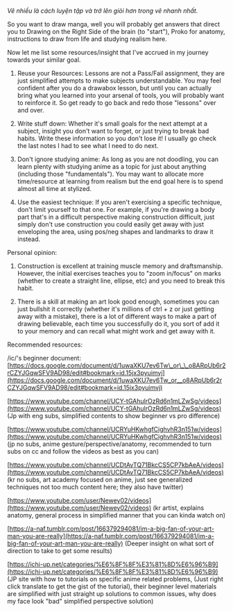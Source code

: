 _Vẽ nhiều là cách luyện tập và trở lên giỏi hơn trong vẽ nhanh nhất._

So you want to draw manga, well you will probably get answers that direct you to Drawing on the Right Side of the brain (to "start"), Proko for anatomy, instructions to draw from life and studying realism here.

Now let me list some resources/insight that I've accrued in my journey towards your similar goal.

1.  Reuse your Resources: Lessons are not a Pass/Fail assignment, they are just simplified attempts to make subjects understandable. You may feel confident after you do a drawabox lesson, but until you can actually bring what you learned into your arsenal of tools, you will probably want to reinforce it. So get ready to go back and redo those "lessons" over and over.
    
2.  Write stuff down: Whether it's small goals for the next attempt at a subject, insight you don't want to forget, or just trying to break bad habits. Write these information so you don't lose it! I usually go check the last notes I had to see what I need to do next.
    
3.  Don't ignore studying anime: As long as you are not doodling, you can learn plenty with studying anime as a topic for just about anything (including those "fundamentals"). You may want to allocate more time/resource at learning from realism but the end goal here is to spend almost all time at stylized.
    
4.  Use the easiest technique: If you aren't exercising a specific technique, don't limit yourself to that one. For example, if you're drawing a body part that's in a difficult perspective making construction difficult, just simply don't use construction you could easily get away with just enveloping the area, using pos/neg shapes and landmarks to draw it instead.
    

Personal opinion:

1.  Construction is excellent at training muscle memory and draftsmanship. However, the initial exercises teaches you to "zoom in/focus" on marks (whether to create a straight line, ellipse, etc) and you need to break this habit.
    
2.  There is a skill at making an art look good enough, sometimes you can just bullshit it correctly (whether it's millions of ctrl + z or just getting away with a mistake), there is a lot of different ways to make a part of drawing believable, each time you successfully do it, you sort of add it to your memory and can recall what might work and get away with it.
    

Recommended resources:

/ic/'s beginner document: [https://docs.google.com/document/d/1uwaXKU7ev6Tw\_or\_\_o8ARpUb6r2rCZYJGqwSFV9AD98/edit#bookmark=id.15jx3pyuimvj](https://docs.google.com/document/d/1uwaXKU7ev6Tw_or__o8ARpUb6r2rCZYJGqwSFV9AD98/edit#bookmark=id.15jx3pyuimvj)

[https://www.youtube.com/channel/UCY-tGAhulrOzRd6n1mLZwSg/videos](https://www.youtube.com/channel/UCY-tGAhulrOzRd6n1mLZwSg/videos) (Jp with eng subs, simplified contents to show beginner vs pro difference)

[https://www.youtube.com/channel/UCRYuHKwhgfCighvhR3n151w/videos](https://www.youtube.com/channel/UCRYuHKwhgfCighvhR3n151w/videos) (jp no subs, anime gesture/perspective/anatomy, recommended to turn subs on cc and follow the videos as best as you can)

[https://www.youtube.com/channel/UCDtAvTQ71BkcCS5CP7kbAeA/videos](https://www.youtube.com/channel/UCDtAvTQ71BkcCS5CP7kbAeA/videos) (kr no subs, art academy focused on anime, just see generalized techniques not too much content here; they also have twitter)

[https://www.youtube.com/user/Newey02/videos](https://www.youtube.com/user/Newey02/videos) (kr artist, explains anatomy, general process in simplified manner that you can kinda watch on)

[https://a-naf.tumblr.com/post/166379294081/im-a-big-fan-of-your-art-man-you-are-really](https://a-naf.tumblr.com/post/166379294081/im-a-big-fan-of-your-art-man-you-are-really) (Deeper insight on what sort of direction to take to get some results)

[https://ichi-up.net/categories/%E6%8F%8F%E3%81%8D%E6%96%B9](https://ichi-up.net/categories/%E6%8F%8F%E3%81%8D%E6%96%B9) (JP site with how to tutorials on specific anime related problems, (Just right click translate to get the gist of the tutorial), their beginner level materials are simplified with just straight up solutions to common issues, why does my face look "bad" simplified perspective solution)
